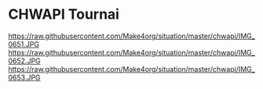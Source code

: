 # CHWAPI Tournai

https://raw.githubusercontent.com/Make4org/situation/master/chwapi/IMG_0651.JPG
https://raw.githubusercontent.com/Make4org/situation/master/chwapi/IMG_0652.JPG
https://raw.githubusercontent.com/Make4org/situation/master/chwapi/IMG_0653.JPG
